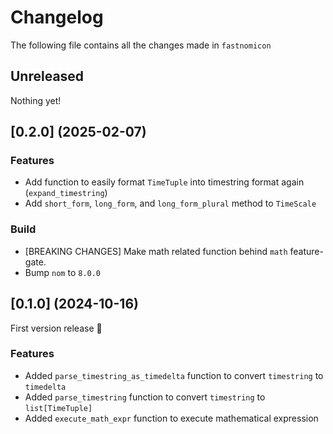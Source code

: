# Changelog

The following file contains all the changes made in `fastnomicon`

## Unreleased

Nothing yet!

## [0.2.0] (2025-02-07)
### Features
- Add function to easily format `TimeTuple` into timestring format again (`expand_timestring`)
- Add `short_form`, `long_form`, and `long_form_plural` method to `TimeScale`

### Build
- [BREAKING CHANGES] Make math related function behind `math` feature-gate.
- Bump `nom` to `8.0.0`

## [0.1.0] (2024-10-16)

First version release 🎉

### Features
- Added `parse_timestring_as_timedelta` function to convert `timestring` to `timedelta`
- Added `parse_timestring` function to convert `timestring` to `list[TimeTuple]`
- Added `execute_math_expr` function to execute mathematical expression
